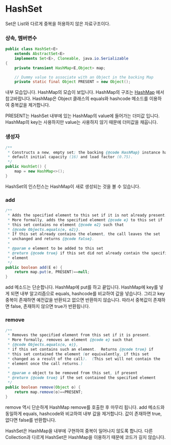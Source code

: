 # HashSet
Set은 List와 다르게 중복을 허용하지 않은 자료구조이다.

### 상속, 멤버변수
````java
public class HashSet<E>
    extends AbstractSet<E>
    implements Set<E>, Cloneable, java.io.Serializable
{
    private transient HashMap<E,Object> map;

    // Dummy value to associate with an Object in the backing Map
    private static final Object PRESENT = new Object();
````
내부 모습입니다. HashMap의 모습이 보입니다. HashMap의 구조는 [HashMap](https://github.com/zzangoobrother/study-organization/blob/main/java/%EC%9E%90%EB%A3%8C%EA%B5%AC%EC%A1%B0/HashMap.md) 에서
참고바랍니다. HashMap은 Object 클래스의 equals와 hashcode 메소드를 이용하여 중복값을 제거합니다.

PRESENT는 HashSet 내부에 있는 HashMap의 value에 들어가는 더미값 입니다. HashMap의 key는 사용하지만 value는 사용하지 않기 때문에
더미값을 채웁니다.

### 생성자
````java
/**
 * Constructs a new, empty set; the backing {@code HashMap} instance has
 * default initial capacity (16) and load factor (0.75).
 */
public HashSet() {
    map = new HashMap<>();
}
````
HashSet의 인스턴스는 HashMap이 새로 생성되는 것을 볼 수 있습니다.

### add
````java
/**
 * Adds the specified element to this set if it is not already present.
 * More formally, adds the specified element {@code e} to this set if
 * this set contains no element {@code e2} such that
 * {@code Objects.equals(e, e2)}.
 * If this set already contains the element, the call leaves the set
 * unchanged and returns {@code false}.
 *
 * @param e element to be added to this set
 * @return {@code true} if this set did not already contain the specified
 * element
 */
public boolean add(E e) {
    return map.put(e, PRESENT)==null;
}
````
add 메소드는 단순합니다. HashMap에 put를 하고 끝입니다. HashMap에 key를 넣게 되면 내부 알고리즘으로 equals, hashcode를 
비교하여 값을 넣습니다. 그리고 key 중복이 존재하면 예전값을 반환되고 없으면 반환하지 않습니다.
따라서 중복값이 존재하면 false, 존재하지 않으면 true가 반환됩니다.

### remove
````java
/**
 * Removes the specified element from this set if it is present.
 * More formally, removes an element {@code e} such that
 * {@code Objects.equals(o, e)},
 * if this set contains such an element.  Returns {@code true} if
 * this set contained the element (or equivalently, if this set
 * changed as a result of the call).  (This set will not contain the
 * element once the call returns.)
 *
 * @param o object to be removed from this set, if present
 * @return {@code true} if the set contained the specified element
 */
public boolean remove(Object o) {
    return map.remove(o)==PRESENT;
}
````
remove 역시 단순하게 HashMap remove를 호출한 후 마무리 됩니다. add 메소드와 동일하게 equals, hashcode와 비교하여 내부 값을 제거합니다.
값이 존재하면 true, 없다면 false를 반환합니다.

HashSet은 HashMap을 내부에 구현하여 중복이 일어나지 않도록 합니다. 다른 Collection과 다르게 HashSet은 HashMap을 이용하기 때문에
코드가 길지 않습니다.
